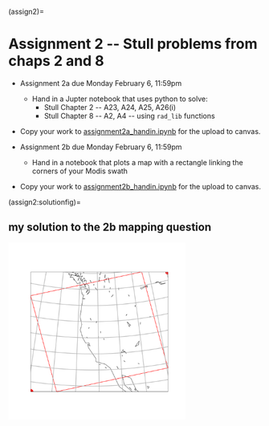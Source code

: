 (assign2)=
# Assignment 2 -- Stull problems from chaps 2 and 8


  * Assignment 2a due Monday February 6, 11:59pm
    - Hand in a Jupter notebook that uses python to solve:
      - Stull Chapter 2 -- A23, A24, A25, A26(i)
      - Stull Chapter 8 -- A2, A4 -- using `rad_lib` functions

  * Copy your work to [assignment2a_handin.ipynb](https://github.com/phaustin/a301_students_eoas/blob/main/notebooks/assignments/assignment2a_handin.ipynb) for the upload to canvas.

  * Assignment 2b due Monday February 6, 11:59pm
    - Hand in a notebook that plots a map with a rectangle linking the corners
      of your Modis swath

  * Copy your work to [assignment2b_handin.ipynb](https://github.com/phaustin/a301_students_eoas/blob/main/notebooks/assignments/assignment2b_handin.ipynb) for the upload to canvas.


(assign2:solutionfig)=
## my solution to the 2b mapping question

<img src="figures/assign2b_map.png" width="70%" >

